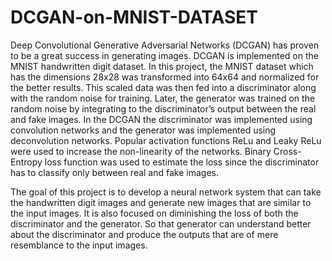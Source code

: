 # DCGAN-on-MNIST-DATASET

Deep Convolutional Generative Adversarial Networks (DCGAN) has proven to be a great success in generating images. DCGAN is implemented on the MNIST handwritten digit dataset. In this project, the MNIST dataset which has the dimensions 28x28 was transformed into 64x64 and normalized for the better results. This scaled data was then fed into a discriminator along with the random noise for training. Later, the generator was trained on the random noise by integrating to the discriminator’s output between the real and fake images. In the  DCGAN the discriminator was implemented using convolution networks and the generator was implemented using deconvolution networks. Popular activation functions ReLu and Leaky ReLu were used to increase the non-linearity of the networks. Binary Cross-Entropy loss function was used to estimate the loss since the discriminator has to classify only between real and fake images.

The goal of this project is to develop a neural network system that can take the handwritten digit images and generate new images that are similar to the input images.
It is also focused on diminishing the loss of both the discriminator and the generator. So that generator can understand better about the discriminator and produce the outputs that are of mere resemblance to the input images. 
